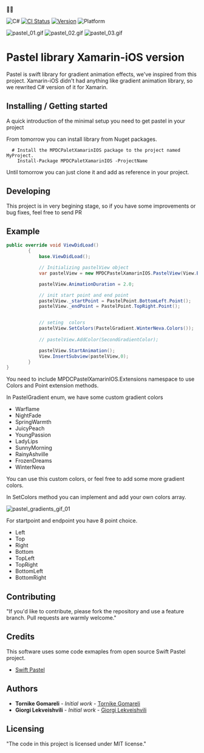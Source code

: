 🚀🚀

![C#](https://img.shields.io/badge/C%23-7.0-red.svg)
[![CI Status](https://img.shields.io/scrutinizer/build/g/filp/whoops.svg)](https://travis-ci.org/cruisediary/Pastel)
[![Version](https://img.shields.io/badge/nuget-v.0.0.1-blue.svg)](##NugetPackage)
![Platform](https://img.shields.io/badge/Platform-Xamarin--iOS-orange.svg)






![pastel_01.gif](https://user-images.githubusercontent.com/24585160/34963497-4a0818a4-fa62-11e7-9f52-9b02bc97da67.gif)
![pastel_02.gif](https://user-images.githubusercontent.com/24585160/34963504-53c4a542-fa62-11e7-9128-ce18e3eea074.gif)
![pastel_03.gif](https://user-images.githubusercontent.com/24585160/34963506-53e1b3f8-fa62-11e7-9a73-fa112dfbca90.gif)

# Pastel library Xamarin-iOS version

Pastel is swift library for gradient animation effects, we've inspired from this project.
Xamarin-iOS didn't had anything like gradient animation library, so we rewrited C# version of it for Xamarin.

## Installing / Getting started

A quick introduction of the minimal setup you need to get pastel in your project

From tomorrow you can install library from Nuget packages.

```
  # Install the MPDCPaletXamarinIOS package to the project named MyProject.
    Install-Package MPDCPaletXamarinIOS -ProjectName 
```

Until tomorrow you can just clone it and add as reference in your project.

## Developing

This project is in very begining stage, so if you have some improvements or bug fixes, feel free to send PR


## Example

```C#
public override void ViewDidLoad()
        {
            base.ViewDidLoad();

            // Initializing pastelView object
            var pastelView = new MPDCPastelXamarinIOS.PastelView(View.Bounds);

            pastelView.AnimationDuration = 2.0;

            // init start point and end point
            pastelView._startPoint = PastelPoint.BottomLeft.Point();
            pastelView._endPoint = PastelPoint.TopRight.Point();


            // seting  colors
            pastelView.SetColors(PastelGradient.WinterNeva.Colors());
            
            // pastelView.AddColor(SecondGradientColor); 

            pastelView.StartAnimation();
            View.InsertSubview(pastelView,0);
        }
}
```
You need to include MPDCPastelXamarinIOS.Extensions namespace to use Colors and Point extension methods.

In PastelGradient enum,  we have some custom gradient colors 
- Warflame
- NightFade
- SpringWarmth
- JuicyPeach
- YoungPassion
- LadyLips
- SunnyMorning
- RainyAshville
- FrozenDreams
- WinterNeva
                 
You can use this custom colors, or feel free to add some more gradient colors.

In SetColors method you can implement and add your own colors array.

![pastel_gradients_gif_01](https://user-images.githubusercontent.com/24585160/34964263-2477aa42-fa66-11e7-9ec0-e31afc059e5d.gif)



For startpoint and endpoint you have 8 point choice.

* Left
* Top
* Right
* Bottom
* TopLeft
* TopRight
* BottomLeft
* BottomRight

## Contributing

"If you'd like to contribute, please fork the repository and use a feature
branch. Pull requests are warmly welcome."

## Credits

This software uses some code exmaples from open source Swift Pastel project.

- [Swift Pastel](https://github.com/cruisediary/Pastel)


## Authors

* **Tornike Gomareli** - *Initial work* - [Tornike Gomareli](https://github.com/tornikegomareli)
* **Giorgi Lekveishvili** - *Initial work* - [Giorgi Lekveishvili](https://github.com/lekve11)


## Licensing

"The code in this project is licensed under MIT license."
